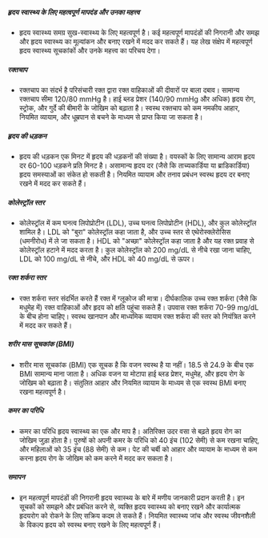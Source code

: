 ##### हृदय स्वास्थ्य के लिए महत्वपूर्ण मापदंड और उनका महत्त्व
* हृदय स्वास्थ्य समग्र सुख-स्वास्थ्य के लिए महत्वपूर्ण है। कई महत्वपूर्ण मापदंडों की निगरानी और समझ और हृदय स्वास्थ्य का मूल्यांकन और बनाए रखने में मदद कर सकते हैं। यह लेख संक्षेप में महत्वपूर्ण हृदय स्वास्थ्य सूचकांकों और उनके महत्त्व का परिचय देगा।

##### रक्तचाप
* रक्तचाप का संदर्भ है परिसंचारी रक्त द्वारा रक्त वाहिकाओं की दीवारों पर बाला दबाव। सामान्य रक्तचाप सीमा 120/80 mmHg है। हाई ब्लड प्रेशर (140/90 mmHg और अधिक) हृदय रोग, स्ट्रोक, और गुर्दे की बीमारी के जोखिम को बढ़ाता है। स्वस्थ रक्तचाप को कम नमकीय आहार, नियमित व्यायाम, और धूम्रपान से बचने के माध्यम से प्राप्त किया जा सकता है।

##### हृदय की धड़कन
* हृदय की धड़कन एक मिनट में हृदय की धड़कनों की संख्या है। वयस्कों के लिए सामान्य आराम हृदय दर 60-100 धड़कने प्रति मिनट है। असामान्य हृदय दर (जैसे कि ताच्यकार्डिया या ब्राडिकार्डिया) हृदय समस्याओं का संकेत हो सकती है। नियमित व्यायाम और तनाव प्रबंधन स्वस्थ हृदय दर बनाए रखने में मदद कर सकते हैं।

##### कोलेस्ट्रॉल स्तर
* कोलेस्ट्रॉल में कम घनत्व लिपोप्रोटीन (LDL), उच्च घनत्व लिपोप्रोटीन (HDL), और कुल कोलेस्ट्रॉल शामिल है। LDL को "बुरा" कोलेस्ट्रॉल कहा जाता है, और उच्च स्तर से एथेरोस्क्लेरोसिस (धमनीरोध) में ले जा सकता है। HDL को "अच्छा" कोलेस्ट्रॉल कहा जाता है और यह रक्त प्रवाह से कोलेस्ट्रॉल हटाने में मदद करता है। कुल कोलेस्ट्रॉल को 200 mg/dL से नीचे रखा जाना चाहिए, LDL को 100 mg/dL से नीचे, और HDL को 40 mg/dL से ऊपर।

##### रक्त शर्करा स्तर
* रक्त शर्करा स्तर संदर्भित करते हैं रक्त में ग्लूकोज की मात्रा। दीर्घकालिक उच्च रक्त शर्करा (जैसे कि मधुमेह में) रक्त वाहिकाओं और हृदय को क्षति पहुंचा सकते हैं। उपवास रक्त शर्करा 70-99 mg/dL के बीच होना चाहिए। स्वस्थ खानपान और माध्यमिक व्यायाम रक्त शर्करा की स्तर को नियंत्रित करने में मदद कर सकते हैं।

##### शरीर मास सूचकांक (BMI)
* शरीर मास सूचकांक (BMI) एक सूचक है कि वजन स्वस्थ है या नहीं। 18.5 से 24.9 के बीच एक BMI सामान्य माना जाता है। अधिक वजन या मोटापा हाई ब्लड प्रेशर, मधुमेह, और हृदय रोग के जोखिम को बढ़ाता है। संतुलित आहार और नियमित व्यायाम के माध्यम से एक स्वस्थ BMI बनाए रखना महत्वपूर्ण है।

##### कमर का परिधि
* कमर का परिधि हृदय स्वास्थ्य का एक और माप है। अतिरिक्त उदर वसा से बढ़ते हृदय रोग का जोखिम जुड़ा होता है। पुरुषों को अपनी कमर के परिधि को 40 इंच (102 सेमी) से कम रखना चाहिए, और महिलाओं को 35 इंच (88 सेमी) से कम। पेट की चर्बी को आहार और व्यायाम के माध्यम से कम करना हृदय रोग के जोखिम को कम करने में मदद कर सकता है।

##### समापन
* इन महत्वपूर्ण मापदंडों की निगरानी हृदय स्वास्थ्य के बारे में मणीय जानकारी प्रदान करती है। इन सूचकों को समझने और प्रबंधित करने से, व्यक्ति हृदय स्वास्थ्य को बनाए रखने और कार्यात्मक हृदयरोग को रोकने के लिए सक्रिय कदम ले सकते हैं। नियमित स्वास्थ्य जांच और स्वस्थ जीवनशैली के विकल्प हृदय को स्वस्थ बनाए रखने के लिए महत्वपूर्ण हैं।